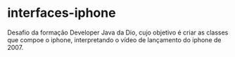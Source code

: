 # interfaces-iphone
Desafio da formação Developer Java da Dio, cujo objetivo é criar as classes que compoe o iphone, interpretando o vídeo de lançamento do iphone de 2007.

